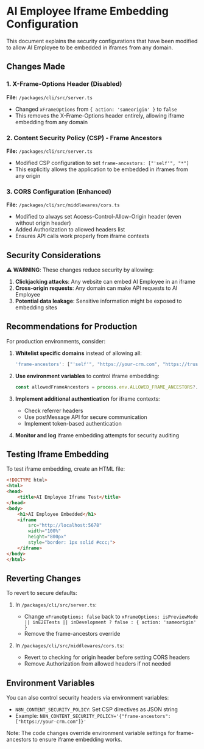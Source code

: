 # AI Employee Iframe Embedding Configuration

This document explains the security configurations that have been modified to allow AI Employee to be embedded in iframes from any domain.

## Changes Made

### 1. X-Frame-Options Header (Disabled)
**File:** `/packages/cli/src/server.ts`
- Changed `xFrameOptions` from `{ action: 'sameorigin' }` to `false`
- This removes the X-Frame-Options header entirely, allowing iframe embedding from any domain

### 2. Content Security Policy (CSP) - Frame Ancestors
**File:** `/packages/cli/src/server.ts`
- Modified CSP configuration to set `frame-ancestors: ["'self'", "*"]`
- This explicitly allows the application to be embedded in iframes from any origin

### 3. CORS Configuration (Enhanced)
**File:** `/packages/cli/src/middlewares/cors.ts`
- Modified to always set Access-Control-Allow-Origin header (even without origin header)
- Added Authorization to allowed headers list
- Ensures API calls work properly from iframe contexts

## Security Considerations

⚠️ **WARNING**: These changes reduce security by allowing:
1. **Clickjacking attacks**: Any website can embed AI Employee in an iframe
2. **Cross-origin requests**: Any domain can make API requests to AI Employee
3. **Potential data leakage**: Sensitive information might be exposed to embedding sites

## Recommendations for Production

For production environments, consider:

1. **Whitelist specific domains** instead of allowing all:
   ```javascript
   'frame-ancestors': ["'self'", "https://your-crm.com", "https://trusted-domain.com"]
   ```

2. **Use environment variables** to control iframe embedding:
   ```javascript
   const allowedFrameAncestors = process.env.ALLOWED_FRAME_ANCESTORS?.split(',') || ["'self'"];
   ```

3. **Implement additional authentication** for iframe contexts:
   - Check referrer headers
   - Use postMessage API for secure communication
   - Implement token-based authentication

4. **Monitor and log** iframe embedding attempts for security auditing

## Testing Iframe Embedding

To test iframe embedding, create an HTML file:

```html
<!DOCTYPE html>
<html>
<head>
    <title>AI Employee Iframe Test</title>
</head>
<body>
    <h1>AI Employee Embedded</h1>
    <iframe 
        src="http://localhost:5678" 
        width="100%" 
        height="800px"
        style="border: 1px solid #ccc;">
    </iframe>
</body>
</html>
```

## Reverting Changes

To revert to secure defaults:

1. In `/packages/cli/src/server.ts`:
   - Change `xFrameOptions: false` back to `xFrameOptions: isPreviewMode || inE2ETests || inDevelopment ? false : { action: 'sameorigin' }`
   - Remove the frame-ancestors override

2. In `/packages/cli/src/middlewares/cors.ts`:
   - Revert to checking for origin header before setting CORS headers
   - Remove Authorization from allowed headers if not needed

## Environment Variables

You can also control security headers via environment variables:

- `N8N_CONTENT_SECURITY_POLICY`: Set CSP directives as JSON string
- Example: `N8N_CONTENT_SECURITY_POLICY='{"frame-ancestors":["https://your-crm.com"]}'`

Note: The code changes override environment variable settings for frame-ancestors to ensure iframe embedding works.
